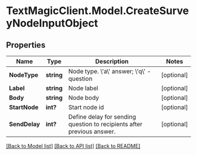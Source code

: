 # TextMagicClient.Model.CreateSurveyNodeInputObject
## Properties

Name | Type | Description | Notes
------------ | ------------- | ------------- | -------------
**NodeType** | **string** | Node type. \\&#39;a\\&#39; answer; \\&#39;q\\&#39; - question | [optional] 
**Label** | **string** | Node label | [optional] 
**Body** | **string** | Node body | [optional] 
**StartNode** | **int?** | Start node id | [optional] 
**SendDelay** | **int?** | Define delay for sending question to recipients after previous answer. | [optional] 

[[Back to Model list]](../README.md#documentation-for-models) [[Back to API list]](../README.md#documentation-for-api-endpoints) [[Back to README]](../README.md)

